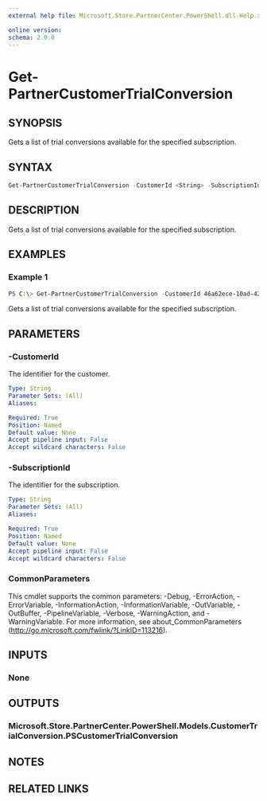 ```yaml
---
external help file: Microsoft.Store.PartnerCenter.PowerShell.dll-Help.xml

online version:
schema: 2.0.0
---
```


# Get-PartnerCustomerTrialConversion

## SYNOPSIS
Gets a list of trial conversions available for the specified subscription.

## SYNTAX

```powershell
Get-PartnerCustomerTrialConversion -CustomerId <String> -SubscriptionId <String> [<CommonParameters>]
```

## DESCRIPTION
Gets a list of trial conversions available for the specified subscription.

## EXAMPLES

### Example 1
```powershell
PS C:\> Get-PartnerCustomerTrialConversion -CustomerId 46a62ece-10ad-42e5-b3f1-b2ed53e6fc08 -SubscriptionId 4eaffa18-12f6-441e-b16d-cc9f4a90cfb8
```

Gets a list of trial conversions available for the specified subscription.

## PARAMETERS

### -CustomerId
The identifier for the customer.

```yaml
Type: String
Parameter Sets: (All)
Aliases:

Required: True
Position: Named
Default value: None
Accept pipeline input: False
Accept wildcard characters: False
```

### -SubscriptionId
The identifier for the subscription.

```yaml
Type: String
Parameter Sets: (All)
Aliases:

Required: True
Position: Named
Default value: None
Accept pipeline input: False
Accept wildcard characters: False
```

### CommonParameters
This cmdlet supports the common parameters: -Debug, -ErrorAction, -ErrorVariable, -InformationAction, -InformationVariable, -OutVariable, -OutBuffer, -PipelineVariable, -Verbose, -WarningAction, and -WarningVariable. For more information, see about_CommonParameters (http://go.microsoft.com/fwlink/?LinkID=113216).

## INPUTS

### None

## OUTPUTS

### Microsoft.Store.PartnerCenter.PowerShell.Models.CustomerTrialConversion.PSCustomerTrialConversion

## NOTES

## RELATED LINKS
